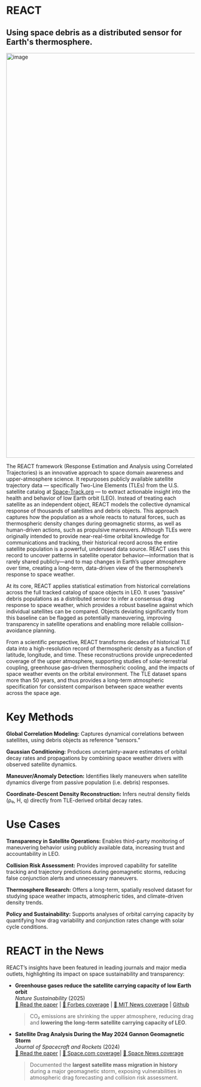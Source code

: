 # REACT
## Using space debris as a distributed sensor for Earth's thermosphere.

<img width="2368" height="1082" alt="image" src="https://github.com/user-attachments/assets/9729d976-934d-4cc4-bacb-e8a75aa01eee" />

The REACT framework (Response Estimation and Analysis using Correlated Trajectories) is an innovative approach to space domain awareness and upper-atmosphere science. It repurposes publicly available satellite trajectory data — specifically Two-Line Elements (TLEs) from the U.S. satellite catalog at [Space-Track.org](https://www.space-track.org/auth/login) — to extract actionable insight into the health and behavior of low Earth orbit (LEO). Instead of treating each satellite as an independent object, REACT models the collective dynamical response of thousands of satellites and debris objects. This approach captures how the population as a whole reacts to natural forces, such as thermospheric density changes during geomagnetic storms, as well as human-driven actions, such as propulsive maneuvers.
Although TLEs were originally intended to provide near-real-time orbital knowledge for communications and tracking, their historical record across the entire satellite population is a powerful, underused data source. REACT uses this record to uncover patterns in satellite operator behavior—information that is rarely shared publicly—and to map changes in Earth’s upper atmosphere over time, creating a long-term, data-driven view of the thermosphere’s response to space weather.

At its core, REACT applies statistical estimation from historical correlations across the full tracked catalog of space objects in LEO. It uses “passive” debris populations as a distributed sensor to infer a consensus drag response to space weather, which provides a robust baseline against which individual satellites can be compared. Objects deviating significantly from this baseline can be flagged as potentially maneuvering, improving transparency in satellite operations and enabling more reliable collision-avoidance planning.

From a scientific perspective, REACT transforms decades of historical TLE data into a high-resolution record of thermospheric density as a function of latitude, longitude, and time. These reconstructions provide unprecedented coverage of the upper atmosphere, supporting studies of solar-terrestrial coupling, greenhouse gas–driven thermospheric cooling, and the impacts of space weather events on the orbital environment. The TLE dataset spans more than 50 years, and thus provides a long-term atmospheric specification for consistent comparison between space weather events across the space age. 

# Key Methods
**Global Correlation Modeling:** Captures dynamical correlations between satellites, using debris objects as reference “sensors.”

**Gaussian Conditioning:** Produces uncertainty-aware estimates of orbital decay rates and propagations by combining space weather drivers with observed satellite dynamics.

**Maneuver/Anomaly Detection:** Identifies likely maneuvers when satellite dynamics diverge from passive population (i.e. debris) responses.

**Coordinate-Descent Density Reconstruction:** Infers neutral density fields (ρ₀, H, q) directly from TLE-derived orbital decay rates.


# Use Cases
**Transparency in Satellite Operations:** Enables third-party monitoring of maneuvering behavior using publicly available data, increasing trust and accountability in LEO.

**Collision Risk Assessment:** Provides improved capability for satellite tracking and trajectory predictions during geomagnetic storms, reducing false conjunction alerts and unnecessary maneuvers.

**Thermosphere Research:** Offers a long-term, spatially resolved dataset for studying space weather impacts, atmospheric tides, and climate-driven density trends.

**Policy and Sustainability:** Supports analyses of orbital carrying capacity by quantifying how drag variability and conjunction rates change with solar cycle conditions.

# REACT in the News

REACT’s insights have been featured in leading journals and major media outlets, highlighting its impact on space sustainability and transparency:

- **Greenhouse gases reduce the satellite carrying capacity of low Earth orbit**  
  *Nature Sustainability* (2025)  
  [📄 Read the paper](https://www.nature.com/articles/s41893-025-01512-0) | [📰 Forbes coverage](https://www.forbes.com/sites/brucedorminey/2025/03/12/climate-change-is-even-wreaking-havoc-on-satellites-in-low-earth-orbit) | [📰 MIT News coverage](https://news.mit.edu/2025/study-climate-change-will-reduce-number-satellites-safely-orbit-space-0310) | [Github](https://github.com/ARCLab-MIT/ghg_kessler_capacity) 
  > CO₂ emissions are shrinking the upper atmosphere, reducing drag and **lowering the long-term satellite carrying capacity of LEO**.

- **Satellite Drag Analysis During the May 2024 Gannon Geomagnetic Storm**  
  *Journal of Spacecraft and Rockets* (2024)  
  [📄 Read the paper](https://arc.aiaa.org/doi/10.2514/1.A36164) | [📰 Space.com coverage](https://www.space.com/may-solar-storm-largest-mass-migration-satellites)| [📰 Space News coverage](https://spacenews.com/geomagnetic-storms-cause-mass-migrations-of-satellites/)  
  > Documented the **largest satellite mass migration in history** during a major geomagnetic storm, exposing vulnerabilities in atmospheric drag forecasting and collision risk assessment.


